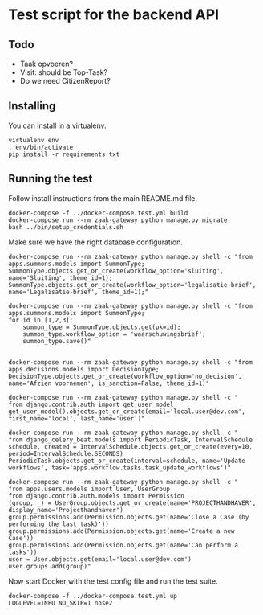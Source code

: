 # Test script for the backend API

## Todo

- Taak opvoeren?
- Visit: should be Top-Task?
- Do we need CitizenReport?

## Installing

You can install in a virtualenv.

```
virtualenv env
. env/bin/activate
pip install -r requirements.txt
```

## Running the test

Follow install instructions from the main README.md file.

```
docker-compose -f ../docker-compose.test.yml build
docker-compose run --rm zaak-gateway python manage.py migrate
bash ../bin/setup_credentials.sh
```

Make sure we have the right database configuration.

```shell
docker-compose run --rm zaak-gateway python manage.py shell -c "from apps.summons.models import SummonType; SummonType.objects.get_or_create(workflow_option='sluiting', name='Sluiting', theme_id=1); SummonType.objects.get_or_create(workflow_option='legalisatie-brief', name='Legalisatie-brief', theme_id=1);"

docker-compose run --rm zaak-gateway python manage.py shell -c "from apps.summons.models import SummonType;
for id in [1,2,3]:
    summon_type = SummonType.objects.get(pk=id);
    summon_type.workflow_option = 'waarschuwingsbrief';
    summon_type.save()"


docker-compose run --rm zaak-gateway python manage.py shell -c "from apps.decisions.models import DecisionType; DecisionType.objects.get_or_create(workflow_option='no_decision', name='Afzien voornemen', is_sanction=False, theme_id=1)"

docker-compose run --rm zaak-gateway python manage.py shell -c "
from django.contrib.auth import get_user_model
get_user_model().objects.get_or_create(email='local.user@dev.com', first_name='local', last_name='user')"

docker-compose run --rm zaak-gateway python manage.py shell -c "
from django_celery_beat.models import PeriodicTask, IntervalSchedule
schedule, created = IntervalSchedule.objects.get_or_create(every=10, period=IntervalSchedule.SECONDS)
PeriodicTask.objects.get_or_create(interval=schedule, name='Update workflows', task='apps.workflow.tasks.task_update_workflows')"

docker-compose run --rm zaak-gateway python manage.py shell -c "
from apps.users.models import User, UserGroup
from django.contrib.auth.models import Permission
(group, _) = UserGroup.objects.get_or_create(name='PROJECTHANDHAVER', display_name='Projecthandhaver')
group.permissions.add(Permission.objects.get(name='Close a Case (by performing the last task)'))
group.permissions.add(Permission.objects.get(name='Create a new Case'))
group.permissions.add(Permission.objects.get(name='Can perform a tasks'))
user = User.objects.get(email='local.user@dev.com')
user.groups.add(group)"
```

Now start Docker with the test config file and run the test suite.

```
docker-compose -f ../docker-compose.test.yml up
LOGLEVEL=INFO NO_SKIP=1 nose2
```
